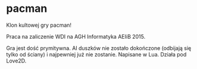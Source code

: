 pacman
======

Klon kultowej gry pacman!

Praca na zaliczenie WDI na AGH Informatyka AEIiB 2015.

Gra jest dość prymitywna. AI duszków nie zostało dokończone (odbijają się tylko od ściany) i najpewniej już nie zostanie.
Napisane w Lua. Działa pod Love2D.
